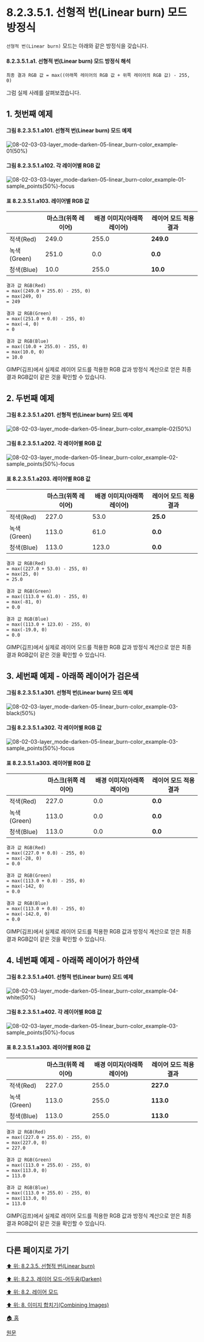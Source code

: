 # 8.2.3.5.1. 선형적 번(Linear burn) 모드 방정식
`선형적 번(Linear burn)` 모드는 아래와 같은 방정식을 갖습니다.

#### 8.2.3.5.1.a1. 선형적 번(Linear burn) 모드 방정식 해석
```
최종 결과 RGB 값 = max((아래쪽 레이어의 RGB 값 + 위쪽 레이어의 RGB 값) - 255, 0)
```

그럼 실제 사례를 살펴보겠습니다.

## 1. 첫번째 예제
#### 그림 8.2.3.5.1.a101. 선형적 번(Linear burn) 모드 예제
![08-02-03-03-layer_mode-darken-05-linear_burn-color_example-01(50%)](https://github.com/wonder13662/gimp/assets/15767104/e0e7912f-047b-459a-aa79-b916483a5c58)

#### 그림 8.2.3.5.1.a102. 각 레이어별 RGB 값
![08-02-03-03-layer_mode-darken-05-linear_burn-color_example-01-sample_points(50%)-focus](https://github.com/wonder13662/gimp/assets/15767104/325ef3b1-6ee9-478d-9c60-609fb715330a)

#### 표 8.2.3.5.1.a103. 레이어별 RGB 값

||마스크(위쪽 레이어)|배경 이미지(아래쪽 레이어)|레이어 모드 적용 결과|
|---|---|---|---|
|적색(Red)|249.0|255.0|**249.0**|
|녹색(Green)|251.0|0.0|**0.0**|
|청색(Blue)|10.0|255.0|**10.0**|

```
결과 값 RGB(Red)
= max((249.0 + 255.0) - 255, 0)
= max(249, 0)
= 249

결과 값 RGB(Green)
= max((251.0 + 0.0) - 255, 0)
= max(-4, 0)
= 0

결과 값 RGB(Blue)
= max((10.0 + 255.0) - 255, 0)
= max(10.0, 0)
= 10.0
```

GIMP(김프)에서 실제로 레이어 모드를 적용한 RGB 값과 방정식 계산으로 얻은 최종 결과 RGB값이 같은 것을 확인할 수 있습니다.

## 2. 두번째 예제
#### 그림 8.2.3.5.1.a201. 선형적 번(Linear burn) 모드 예제
![08-02-03-layer_mode-darken-05-linear_burn-color_example-02(50%)](https://github.com/wonder13662/gimp/assets/15767104/ab2610cd-062f-42a5-ad3a-0bdf5a542029)

#### 그림 8.2.3.5.1.a202. 각 레이어별 RGB 값
![08-02-03-layer_mode-darken-05-linear_burn-color_example-02-sample_points(50%)-focus](https://github.com/wonder13662/gimp/assets/15767104/100394a8-ce5f-4ea4-87cf-c22ff0d0cec0)

#### 표 8.2.3.5.1.a203. 레이어별 RGB 값

||마스크(위쪽 레이어)|배경 이미지(아래쪽 레이어)|레이어 모드 적용 결과|
|---|---|---|---|
|적색(Red)|227.0|53.0|**25.0**|
|녹색(Green)|113.0|61.0|**0.0**|
|청색(Blue)|113.0|123.0|**0.0**|

```
결과 값 RGB(Red)
= max((227.0 + 53.0) - 255, 0)
= max(25, 0)
= 25.0

결과 값 RGB(Green)
= max((113.0 + 61.0) - 255, 0)
= max(-81, 0)
= 0.0

결과 값 RGB(Blue)
= max((113.0 + 123.0) - 255, 0)
= max(-19.0, 0)
= 0.0
```

GIMP(김프)에서 실제로 레이어 모드를 적용한 RGB 값과 방정식 계산으로 얻은 최종 결과 RGB값이 같은 것을 확인할 수 있습니다.

## 3. 세번째 예제 - 아래쪽 레이어가 검은색
#### 그림 8.2.3.5.1.a301. 선형적 번(Linear burn) 모드 예제
![08-02-03-layer_mode-darken-05-linear_burn-color_example-03-black(50%)](https://github.com/wonder13662/gimp/assets/15767104/d008ccfc-19fb-4924-aaf6-e3ae6532c1bd)

#### 그림 8.2.3.5.1.a302. 각 레이어별 RGB 값
![08-02-03-layer_mode-darken-05-linear_burn-color_example-03-sample_points(50%)-focus](https://github.com/wonder13662/gimp/assets/15767104/9747f71d-accc-4ff3-9d7e-3824278f402d)

#### 표 8.2.3.5.1.a303. 레이어별 RGB 값

||마스크(위쪽 레이어)|배경 이미지(아래쪽 레이어)|레이어 모드 적용 결과|
|---|---|---|---|
|적색(Red)|227.0|0.0|**0.0**|
|녹색(Green)|113.0|0.0|**0.0**|
|청색(Blue)|113.0|0.0|**0.0**|

```
결과 값 RGB(Red)
= max((227.0 + 0.0) - 255, 0)
= max(-28, 0)
= 0.0

결과 값 RGB(Green)
= max((113.0 + 0.0) - 255, 0)
= max(-142, 0)
= 0.0

결과 값 RGB(Blue)
= max((113.0 + 0.0) - 255, 0)
= max(-142.0, 0)
= 0.0
```

GIMP(김프)에서 실제로 레이어 모드를 적용한 RGB 값과 방정식 계산으로 얻은 최종 결과 RGB값이 같은 것을 확인할 수 있습니다.

## 4. 네번째 예제 - 아래쪽 레이어가 하얀색
#### 그림 8.2.3.5.1.a401. 선형적 번(Linear burn) 모드 예제
![08-02-03-layer_mode-darken-05-linear_burn-color_example-04-white(50%)](https://github.com/wonder13662/gimp/assets/15767104/5ff039b2-e44f-4ab6-8d91-516160471fac)

#### 그림 8.2.3.5.1.a402. 각 레이어별 RGB 값
![08-02-03-layer_mode-darken-05-linear_burn-color_example-03-sample_points(50%)-focus](https://github.com/wonder13662/gimp/assets/15767104/3f9e3336-0e64-4a60-925f-d9288863f59b)

#### 표 8.2.3.5.1.a303. 레이어별 RGB 값

||마스크(위쪽 레이어)|배경 이미지(아래쪽 레이어)|레이어 모드 적용 결과|
|---|---|---|---|
|적색(Red)|227.0|255.0|**227.0**|
|녹색(Green)|113.0|255.0|**113.0**|
|청색(Blue)|113.0|255.0|**113.0**|

```
결과 값 RGB(Red)
= max((227.0 + 255.0) - 255, 0)
= max(227.0, 0)
= 227.0

결과 값 RGB(Green)
= max((113.0 + 255.0) - 255, 0)
= max(113.0, 0)
= 113.0

결과 값 RGB(Blue)
= max((113.0 + 255.0) - 255, 0)
= max(113.0, 0)
= 113.0
```

GIMP(김프)에서 실제로 레이어 모드를 적용한 RGB 값과 방정식 계산으로 얻은 최종 결과 RGB값이 같은 것을 확인할 수 있습니다.

***

## 다른 페이지로 가기

[⬆️ 위: 8.2.3.5. 선형적 번(Linear burn)](./08-02-03-05-00-linear_burn.md)

[⬆️ 위: 8.2.3. 레이어 모드-어두움(Darken)](./08-02-03-00-darken-layer-modes.md)

[⬆️ 위: 8.2. 레이어 모드](./08-02-00-layer_modes.md)

[⬆️ 위: 8. 이미지 합치기(Combining Images)](./08-00-combining-images.md)

[🏠 홈](./00-home.md)

[원문](https://docs.gimp.org/2.10/ko/layer-mode-group-lighten.html)
